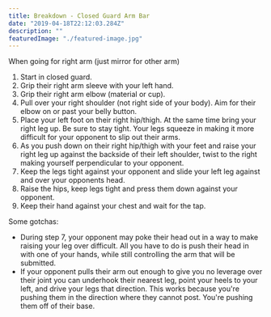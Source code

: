 ```yaml
---
title: Breakdown - Closed Guard Arm Bar
date: "2019-04-18T22:12:03.284Z"
description: ""
featuredImage: "./featured-image.jpg"
---
```


When going for right arm (just mirror for other arm)
1. Start in closed guard.
2. Grip their right arm sleeve with your left hand.
3. Grip their right arm elbow (material or cup).
4. Pull over your right shoulder (not right side of your body). Aim for their elbow on or past your belly button.
5. Place your left foot on their right hip/thigh. At the same time bring your right leg up. Be sure to stay tight. Your legs squeeze in making it more difficult for your opponent to slip out their arms.
6. As you push down on their right hip/thigh with your feet and raise your right leg up against the backside of their left shoulder, twist to the right making yourself perpendicular to your opponent.
7. Keep the legs tight against your opponent and slide your left leg against and over your opponents head.
8. Raise the hips, keep legs tight and press them down against your opponent.
9. Keep their hand against your chest and wait for the tap.

Some gotchas:
- During step 7, your opponent may poke their head out in a way to make raising your leg over difficult. All you have to do is push their head in with one of your hands, while still controlling the arm that will be submitted.
- If your opponent pulls their arm out enough to give you no leverage over their joint you can underhook their nearest leg, point your heels to your left, and drive your legs that direction. This works because you're pushing them in the direction where they cannot post. You're pushing them off of their base.



